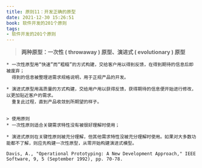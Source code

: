 ```yaml
---
title: 原则11：开发正确的原型
date: 2021-12-30 15:26:51
book: 软件开发的201个原则
tags:
- 软件开发的201个原则
---
```


> **两种原型：一次性 ( throwaway ) 原型、演进式 ( evolutionary ) 原型**

    * 一次性原型用“快速”而“粗糙”的方式构建，交给客户用以得到反馈，在得到期待的信息后即被废弃；
      得到的信息被整理进需求规格说明，用于正规产品的开发。
      
    * 演进式原型用高质量的方式构建，交给用户用以获得反馈，获得期待的信息便开始进行修改，以更加贴近客户的需求。
      重复此过程，直到产品收敛到所期望的样子。
      
      
    > 使用原则
    * 一次性原则适合关键需求特性没有被很好理解时使用；
    
    * 演进式原则在关键性原则被充分理解，但其他需求特性没被充分理解时使用。如果对大多数功能都不了解，则应先构建一次性原型，从零开始构建演进式模型。

`Davis, A., "Operational Prototyping: A New Development Approach," IEEE Software, 9, 5 (September 1992), pp. 70-78. `